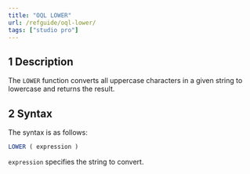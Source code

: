 ```yaml
---
title: "OQL LOWER"
url: /refguide/oql-lower/
tags: ["studio pro"]
---
```


## 1 Description

The `LOWER` function converts all uppercase characters in a given string to lowercase and returns the result.

## 2 Syntax

The syntax is as follows:

```sql {linenos=false}
LOWER ( expression )
```

`expression` specifies the string to convert.
